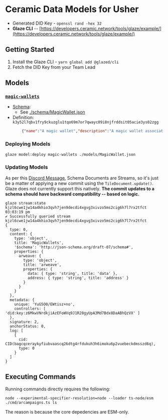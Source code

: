 # Ceramic Data Models for Usher

- Generated DID Key - `openssl rand -hex 32`
- **Glaze CLI** -- [https://developers.ceramic.network/tools/glaze/example/](https://developers.ceramic.network/tools/glaze/example/)

## Getting Started

1. Install the Glaze CLI - `yarn global add @glazed/cli`
2. Fetch the DID Key from your Team Lead


## Models

### [`magic-wallets`](./models/MagicWallet.json)

- [Schema](./schema/MagicWallet.json):
  - See [./schema/MagicWallet.json](./schema/MagicWallet.json)
- Definition: `k3y52l7qbv1fry9ckuzglu1tqo69m7or7qwayc09i8njfrddsit05acie3ys02zgg`
	```json
		{"name":"A magic wallet","description":"A magic wallet associated to a DID","schema":"ceramic://k3y52l7qbv1fry3dgjlthkoygw6a8p50cjth9texpv1looy8umrbbkrpnrbjj80sg"}
	```

### Deploying Models

```shell
glaze model:deploy magic-wallets ./models/MagicWallet.json
```

### Updating Models

As per this [Discord Message](https://discord.com/channels/682786569857662976/937412186781909012/964094124649242654), Schema Documents are Streams, so it's just be a matter of applying a new commit using the `TileDocument.update()`.
Glaze does not currently support this natively.
**The commit updates to a schema should have backward compatibility -- based on logic.**

```shell
glaze stream:state kjzl6cwe1jw14a4khio3qvh7jen9decdi4xgvg3xivzo5ms2cig6h7l7rx2tfct                                                                                                         03:03:19 pm
✔ Successfully queried stream kjzl6cwe1jw14a4khio3qvh7jen9decdi4xgvg3xivzo5ms2cig6h7l7rx2tfct
{
  type: 0,
  content: {
    type: 'object',
    title: 'MagicWallets',
    '$schema': 'http://json-schema.org/draft-07/schema#',
    properties: {
      arweave: {
        type: 'object',
        title: 'arweave',
        properties: {
          data: { type: 'string', title: 'data' },
          address: { type: 'string', title: 'address' }
        }
      }
    }
  },
  metadata: {
    unique: 'YuG5O0/EWtisz+no',
    controllers: [ 'did:key:z6MkwVNrdkjiAzEFoWVq9J1R28gyUpA3Md7Bdx8DaABhQzVX' ]
  },
  signature: 2,
  anchorStatus: 0,
  log: [
    {
      cid: CID(bagcqceraykyfiubvaascq26dtg4rfdukuh3h6imoku6p2vuebeckdmsszd6q),
      type: 0
    }
  ]
}
```

## Executing Commands

Running commands directly requires the following:

```shell
node --experimental-specifier-resolution=node --loader ts-node/esm ./cmd/arcampaigns.ts ls
```

The reason is because the core depedencies are ESM-only.
